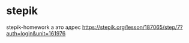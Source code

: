 # stepik
stepik-homework
а это адрес  https://stepik.org/lesson/187065/step/7?auth=login&unit=161976
